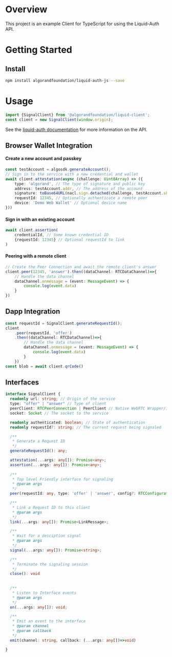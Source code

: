 # Overview

This project is an example Client for TypeScript for using the Liquid-Auth API.

# Getting Started

## Install

```bash
npm install algorandfoundation/liquid-auth-js --save
````

# Usage

```typescript
import {SignalClient} from '@algorandfoundation/liquid-client';
const client = new SignalClient(window.origin);
```

See the [liquid-auth documentation](https://github.com/algorandfoundation/liquid-auth) for more information on the API.

## Browser Wallet Integration

#### Create a new account and passkey
```typescript
const testAccount = algosdk.generateAccount();
// Sign in to the service with a new credential and wallet
await client.attestation(async (challenge: Uint8Array) => ({
    type: 'algorand', // The type of signature and public key
    address: testAccount.addr, // The address of the account
    signature: toBase64URL(nacl.sign.detached(challenge, testAccount.sk)), // The signature of the challenge
    requestId: 12345, // Optionally authenticate a remote peer
    device: 'Demo Web Wallet' // Optional device name
}))
```
#### Sign in with an existing account
```typescript
await client.assertion(
    credentialId, // Some known credential ID
    {requestId: 12345} // Optional requestId to link
)
```
#### Peering with a remote client

```typescript
// Create the Peer Connection and await the remote client's answer
client.peer(12345, 'answer').then((dataChannel: RTCDataChannel)=>{
    // Handle the data channel
    dataChannel.onmessage = (event: MessageEvent) => {
        console.log(event.data)
    }
})
```

## Dapp Integration

```typescript
const requestId = SignalClient.generateRequestId();
client
    .peer(requestId, 'offer')
    .then((dataChannel: RTCDataChannel)=>{
        // Handle the data channel
        dataChannel.onmessage = (event: MessageEvent) => {
            console.log(event.data)
        }
    })
const blob = await client.qrCode()
```

## Interfaces

```typescript
interface SignalClient {
  readonly url: string; // Origin of the service
  type: "offer" | "answer" // Type of client
  peerClient: RTCPeerConnection | PeerClient // Native WebRTC Wrapper/Interface
  socket: Socket // The socket to the service

  readonly authenticated: boolean; // State of authentication
  readonly requestId?: string; // The current request being signaled

  /**
   * Generate a Request ID
   */
  generateRequestId(): any;

  attestation(...args: any[]): Promise<any>;
  assertion(...args: any[]): Promise<any>;
  
  /**
   * Top level Friendly interface for signaling
   * @param args
   */
  peer(requestId: any, type: 'offer' | 'answer', config?: RTCConfiguration): Promise<void>;

  /**
   * Link a Request ID to this client
   * @param args
   */
  link(...args: any[]): Promise<LinkMessage>;

  /**
   * Wait for a desciption signal
   * @param args
   */
  signal(...args: any[]): Promise<string>;

  /**
   * Terminate the signaling session
   */
  close(): void
  
  
  /**
   * Listen to Interface events
   * @param args
   */
  on(...args: any[]): void;

  /**
   * Emit an event to the interface
   * @param channel
   * @param callback
   */
  emit(channel: string, callback: (...args: any[])=>void)

}
```
